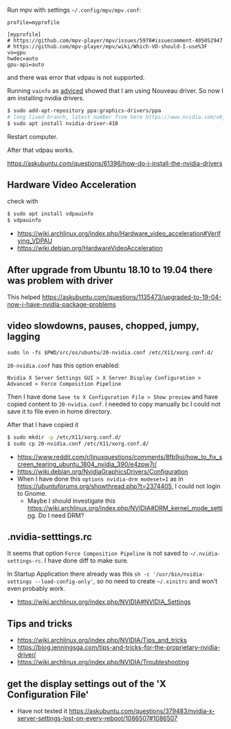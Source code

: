 Run mpv with settings `~/.config/mpv/mpv.conf`:

```
profile=myprofile

[myprofile]
# https://github.com/mpv-player/mpv/issues/5978#issuecomment-405052947
# https://github.com/mpv-player/mpv/wiki/Which-VO-should-I-use%3F
vo=gpu
hwdec=auto
gpu-api=auto
```

and there was error that vdpau is not supported.

Running `vainfo` as [adviced](https://wiki.archlinux.org/index.php/Hardware_video_acceleration#Verification) showed that I am using Nouveau driver. So now I am installing nvidia drivers.

```bash
$ sudo add-apt-repository ppa:graphics-drivers/ppa
# long lived branch, latest number from here https://www.nvidia.com/object/unix.html
$ sudo apt install nvidia-driver-418
```

Restart computer.

After that vdpau works.

https://askubuntu.com/questions/61396/how-do-i-install-the-nvidia-drivers

## Hardware Video Acceleration

check with

```bash
$ sudo apt install vdpauinfo
$ vdpauinfo
```

- https://wiki.archlinux.org/index.php/Hardware_video_acceleration#Verifying_VDPAU
- https://wiki.debian.org/HardwareVideoAcceleration

## After upgrade from Ubuntu 18.10 to 19.04 there was problem with driver

This helped https://askubuntu.com/questions/1135473/upgraded-to-19-04-now-i-have-nvidia-package-problems

## video slowdowns, pauses, chopped, jumpy, lagging

`sudo ln -fs $PWD/src/os/ubuntu/20-nvidia.conf /etc/X11/xorg.conf.d/`

`20-nvidia.conf` has this option enabled:

`Nvidia X Server Settings GUI > X Server Display Configuration > Advanced > Force Composition Pipeline`

Then I have done `Save to X Configuration File > Show preview` and have copied content to `20-nvidia.conf`. I needed to copy manually bc I could not save it to file even in home directory.

After that I have copied it

```bash
$ sudo mkdir -p /etc/X11/xorg.conf.d/
$ sudo cp 20-nvidia.conf /etc/X11/xorg.conf.d/
```

- https://www.reddit.com/r/linuxquestions/comments/8fb9oj/how_to_fix_screen_tearing_ubuntu_1804_nvidia_390/e4zpw7r/
- https://wiki.debian.org/NvidiaGraphicsDrivers/Configuration
- When I have done this `options nvidia-drm modeset=1` as in https://ubuntuforums.org/showthread.php?t=2374405, I could not login to Gnome.
  - Maybe I should investigate this https://wiki.archlinux.org/index.php/NVIDIA#DRM_kernel_mode_setting. Do I need DRM?

## .nvidia-setttings.rc

It seems that option `Force Composition Pipeline` is not saved to `~/.nvidia-settings-rc`. I have done diff to make sure.

In Startup Application there already was this `sh -c '/usr/bin/nvidia-settings --load-config-only'`, so no need to create `~/.xinitrc` and won't even probably work.
  - https://wiki.archlinux.org/index.php/NVIDIA#NVIDIA_Settings

## Tips and tricks

- https://wiki.archlinux.org/index.php/NVIDIA/Tips_and_tricks
- https://blog.jenningsga.com/tips-and-tricks-for-the-proprietary-nvidia-driver/
- https://wiki.archlinux.org/index.php/NVIDIA/Troubleshooting

## get the display settings out of the 'X Configuration File'

- Have not tested it https://askubuntu.com/questions/379483/nvidia-x-server-settings-lost-on-every-reboot/1086507#1086507

